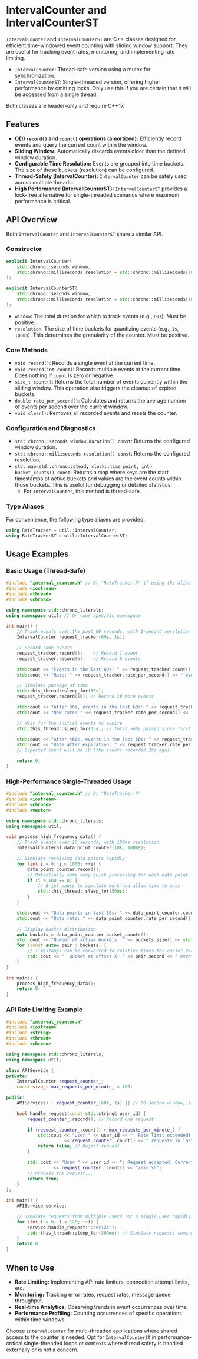 # IntervalCounter and IntervalCounterST

`IntervalCounter` and `IntervalCounterST` are C++ classes designed for efficient time-windowed event counting with sliding window support. They are useful for tracking event rates, monitoring, and implementing rate limiting.

- `IntervalCounter`: Thread-safe version using a mutex for synchronization.
- `IntervalCounterST`: Single-threaded version, offering higher performance by omitting locks. Only use this if you are certain that it will be accessed from a single thread.

Both classes are header-only and require C++17.

## Features

- **O(1) `record()` and `count()` operations (amortized):** Efficiently record events and query the current count within the window.
- **Sliding Window:** Automatically discards events older than the defined window duration.
- **Configurable Time Resolution:** Events are grouped into time buckets. The size of these buckets (resolution) can be configured.
- **Thread-Safety (IntervalCounter):** `IntervalCounter` can be safely used across multiple threads.
- **High Performance (IntervalCounterST):** `IntervalCounterST` provides a lock-free alternative for single-threaded scenarios where maximum performance is critical.

## API Overview

Both `IntervalCounter` and `IntervalCounterST` share a similar API.

### Constructor

```cpp
explicit IntervalCounter(
    std::chrono::seconds window,
    std::chrono::milliseconds resolution = std::chrono::milliseconds{1000}
);

explicit IntervalCounterST(
    std::chrono::seconds window,
    std::chrono::milliseconds resolution = std::chrono::milliseconds{1000}
);
```
- `window`: The total duration for which to track events (e.g., `60s`). Must be positive.
- `resolution`: The size of time buckets for quantizing events (e.g., `1s`, `100ms`). This determines the granularity of the counter. Must be positive.

### Core Methods

- `void record()`: Records a single event at the current time.
- `void record(int count)`: Records multiple events at the current time. Does nothing if `count` is zero or negative.
- `size_t count()`: Returns the total number of events currently within the sliding window. This operation also triggers the cleanup of expired buckets.
- `double rate_per_second()`: Calculates and returns the average number of events per second over the current window.
- `void clear()`: Removes all recorded events and resets the counter.

### Configuration and Diagnostics

- `std::chrono::seconds window_duration() const`: Returns the configured window duration.
- `std::chrono::milliseconds resolution() const`: Returns the configured resolution.
- `std::map<std::chrono::steady_clock::time_point, int> bucket_counts() const`: Returns a map where keys are the start timestamps of active buckets and values are the event counts within those buckets. This is useful for debugging or detailed statistics.
  - For `IntervalCounter`, this method is thread-safe.

### Type Aliases

For convenience, the following type aliases are provided:
```cpp
using RateTracker = util::IntervalCounter;
using RateTrackerST = util::IntervalCounterST;
```

## Usage Examples

### Basic Usage (Thread-Safe)

```cpp
#include "interval_counter.h" // Or "RateTracker.h" if using the alias
#include <iostream>
#include <thread>
#include <chrono>

using namespace std::chrono_literals;
using namespace util; // Or your specific namespace

int main() {
    // Track events over the past 60 seconds, with 1-second resolution buckets
    IntervalCounter request_tracker(60s, 1s);

    // Record some events
    request_tracker.record();    // Record 1 event
    request_tracker.record(5);   // Record 5 events

    std::cout << "Events in the last 60s: " << request_tracker.count() << std::endl;
    std::cout << "Rate: " << request_tracker.rate_per_second() << " events/sec\n";

    // Simulate passage of time
    std::this_thread::sleep_for(30s);
    request_tracker.record(10); // Record 10 more events

    std::cout << "After 30s, events in the last 60s: " << request_tracker.count() << std::endl;
    std::cout << "New rate: " << request_tracker.rate_per_second() << " events/sec\n";

    // Wait for the initial events to expire
    std::this_thread::sleep_for(35s); // Total >60s passed since first events

    std::cout << "After >60s, events in the last 60s: " << request_tracker.count() << std::endl;
    std::cout << "Rate after expiration: " << request_tracker.rate_per_second() << " events/sec\n";
    // Expected count will be 10 (the events recorded 35s ago)

    return 0;
}
```

### High-Performance Single-Threaded Usage

```cpp
#include "interval_counter.h" // Or "RateTracker.h"
#include <iostream>
#include <chrono>
#include <vector>

using namespace std::chrono_literals;
using namespace util;

void process_high_frequency_data() {
    // Track events over 10 seconds, with 100ms resolution
    IntervalCounterST data_point_counter(10s, 100ms);

    // Simulate receiving data points rapidly
    for (int i = 0; i < 1000; ++i) {
        data_point_counter.record();
        // Potentially some very quick processing for each data point
        if (i % 100 == 0) {
            // Brief pause to simulate work and allow time to pass
            std::this_thread::sleep_for(50ms);
        }
    }

    std::cout << "Data points in last 10s: " << data_point_counter.count() << std::endl;
    std::cout << "Data rate: " << data_point_counter.rate_per_second() << " points/sec\n";

    // Display bucket distribution
    auto buckets = data_point_counter.bucket_counts();
    std::cout << "Number of active buckets: " << buckets.size() << std::endl;
    for (const auto& pair : buckets) {
        // Timestamps can be converted to relative times for easier reading if needed
        std::cout << "  Bucket at offset X: " << pair.second << " events\n";
    }
}

int main() {
    process_high_frequency_data();
    return 0;
}
```

### API Rate Limiting Example

```cpp
#include "interval_counter.h"
#include <iostream>
#include <string>
#include <thread>
#include <chrono>

using namespace std::chrono_literals;
using namespace util;

class APIService {
private:
    IntervalCounter request_counter_;
    const size_t max_requests_per_minute_ = 100;

public:
    APIService() : request_counter_(60s, 1s) {} // 60-second window, 1s resolution

    bool handle_request(const std::string& user_id) {
        request_counter_.record(); // Record one request

        if (request_counter_.count() > max_requests_per_minute_) {
            std::cout << "User " << user_id << ": Rate limit exceeded! "
                      << request_counter_.count() << " requests in last minute. Rejecting.\n";
            return false; // Reject request
        }

        std::cout << "User " << user_id << ": Request accepted. Current rate: "
                  << request_counter_.count() << "/min.\n";
        // Process the request...
        return true;
    }
};

int main() {
    APIService service;

    // Simulate requests from multiple users (or a single user rapidly)
    for (int i = 0; i < 120; ++i) {
        service.handle_request("user123");
        std::this_thread::sleep_for(300ms); // Simulate requests coming in
    }
    return 0;
}
```

## When to Use

- **Rate Limiting:** Implementing API rate limiters, connection attempt limits, etc.
- **Monitoring:** Tracking error rates, request rates, message queue throughput.
- **Real-time Analytics:** Observing trends in event occurrences over time.
- **Performance Profiling:** Counting occurrences of specific operations within time windows.

Choose `IntervalCounter` for multi-threaded applications where shared access to the counter is needed. Opt for `IntervalCounterST` in performance-critical single-threaded loops or contexts where thread safety is handled externally or is not a concern.
